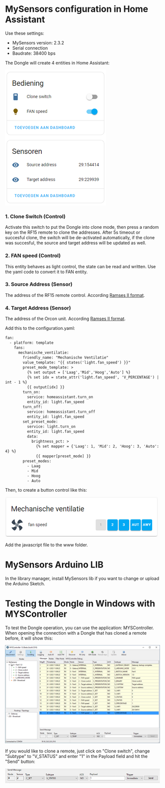 # MySensors configuration in Home Assistant
Use these settings:
- MySensors version: 2.3.2
- Serial connection
- Baudrate: 38400 bps

The Dongle will create 4 entities in Home Assistant:

![entities](https://github.com/Marcelh1/fanx/blob/main/images/ha_entities_ramses.png)

### 1. Clone Switch (Control)
Activate this switch to put the Dongle into clone mode, then press a random key on the RF15 remote to clone the addresses. After 5s timeout or succesful clone, the switch will be de-activated automatically, if the clone was succesful, the source and target address will be updated as well.
### 2. FAN speed (Control)
This entity behaves as light control, the state can be read and written. Use the yaml code to convert it to FAN entity.
### 3. Source Address (Sensor)
The address of the RF15 remote control. According [Ramses II format](https://github.com/zxdavb/ramses_protocol/wiki/Decoding-Data-Fields#device-ids).
### 4. Target Address (Sensor)
The address of the Orcon unit. According [Ramses II format](https://github.com/zxdavb/ramses_protocol/wiki/Decoding-Data-Fields#device-ids).


Add this to the configuration.yaml:
```
fan:
  - platform: template
    fans:
      mechanische_ventilatie:
        friendly_name: "Mechanische Ventilatie"
        value_template: "{{ states('light.fan_speed') }}"
        preset_mode_template: >
          {% set output = ['Laag','Mid','Hoog','Auto'] %}
          {% set idx = state_attr('light.fan_speed', 'V_PERCENTAGE') | int - 1 %}
          {{ output[idx] }}
        turn_on:
          service: homeassistant.turn_on
          entity_id: light.fan_speed
        turn_off:
          service: homeassistant.turn_off
          entity_id: light.fan_speed
        set_preset_mode:
          service: light.turn_on
          entity_id: light.fan_speed
          data:
            brightness_pct: >
              {% set mapper = {'Laag': 1, 'Mid': 2, 'Hoog': 3, 'Auto': 4} %}
              {{ mapper[preset_mode] }}
        preset_modes:
          - Laag
          - Mid
          - Hoog
          - Auto
```

Then, to create a button control like this:

![Preview](https://github.com/Marcelh1/fanx/blob/main/images/Preview.png)

Add the javascript file to the www folder.

# MySensors Arduino LIB
In the library manager, install MySensors lib if you want to change or upload the Arduino Sketch.

# Testing the Dongle in Windows with MYSController
To test the Dongle operation, you can use the application: MYSController. When opening the connection with a Dongle that has cloned a remote before, it will show this:

![MYSController](https://github.com/Marcelh1/fanx/blob/main/images/myscontroller.png)

If you would like to clone a remote, just click on "Clone switch", change "Subtype" to "V_STATUS" and enter "1" in the Payload field and hit the "Send" button:

![Clone settings](https://github.com/Marcelh1/fanx/blob/main/images/clone_settings.png)
